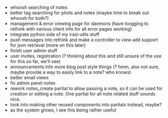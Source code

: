- whoosh searching of notes
- better tag searching for phots and notes (maybe time to break out whoosh for
  both?)
- management & error viewing page for daemons (have loogging to rethink with
  various client info for all error pages working)
- integrate python side of my irssi-utils stuff
 - push messages into rethink and make a controller to view
     add support for json retrieval (more on this later)
- finish user admin stuff
- user invites, registration (? thinking about this and still unsure of the use
  for this so far, we'll see)
- announcements info more blog post style things (? hmm, also not sure, maybe
  provide a way to easily link to a note? who knows)
- better email views
- fix admin panel notes
- rework notes_create partial to allow passing a note, so it can be used for
  creation or editing a note. One partial for all note related stuff sounds
  nice.
- look into making other reused components into partials instead, maybe?
 - as the system grows, I see this being rather useful
